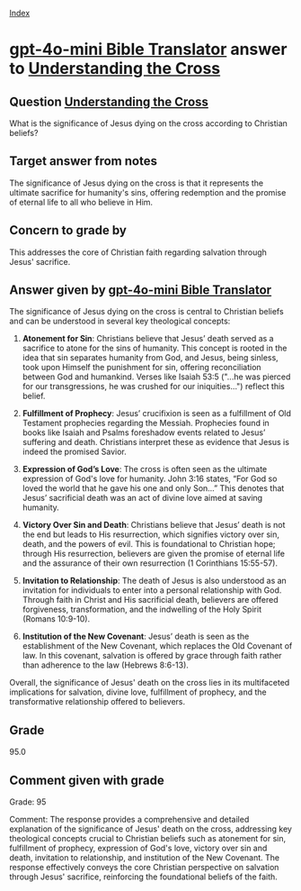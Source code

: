
[Index](../../index.md)
# [gpt-4o-mini Bible Translator](../../answering_models/gpt-4o-mini_Bible_Translator.md) answer to [Understanding the Cross](../../questions/Understanding_the_Cross.md)

## Question [Understanding the Cross](../../questions/Understanding_the_Cross.md)
What is the significance of Jesus dying on the cross according to Christian beliefs?

## Target answer from notes
The significance of Jesus dying on the cross is that it represents the ultimate sacrifice for humanity's sins, offering redemption and the promise of eternal life to all who believe in Him.

## Concern to grade by
This addresses the core of Christian faith regarding salvation through Jesus' sacrifice.

## Answer given by [gpt-4o-mini Bible Translator](../../answering_models/gpt-4o-mini_Bible_Translator.md)
The significance of Jesus dying on the cross is central to Christian beliefs and can be understood in several key theological concepts:

1. **Atonement for Sin**: Christians believe that Jesus’ death served as a sacrifice to atone for the sins of humanity. This concept is rooted in the idea that sin separates humanity from God, and Jesus, being sinless, took upon Himself the punishment for sin, offering reconciliation between God and humankind. Verses like Isaiah 53:5 ("...he was pierced for our transgressions, he was crushed for our iniquities...") reflect this belief.

2. **Fulfillment of Prophecy**: Jesus’ crucifixion is seen as a fulfillment of Old Testament prophecies regarding the Messiah. Prophecies found in books like Isaiah and Psalms foreshadow events related to Jesus’ suffering and death. Christians interpret these as evidence that Jesus is indeed the promised Savior.

3. **Expression of God’s Love**: The cross is often seen as the ultimate expression of God's love for humanity. John 3:16 states, “For God so loved the world that he gave his one and only Son...” This denotes that Jesus’ sacrificial death was an act of divine love aimed at saving humanity.

4. **Victory Over Sin and Death**: Christians believe that Jesus’ death is not the end but leads to His resurrection, which signifies victory over sin, death, and the powers of evil. This is foundational to Christian hope; through His resurrection, believers are given the promise of eternal life and the assurance of their own resurrection (1 Corinthians 15:55-57).

5. **Invitation to Relationship**: The death of Jesus is also understood as an invitation for individuals to enter into a personal relationship with God. Through faith in Christ and His sacrificial death, believers are offered forgiveness, transformation, and the indwelling of the Holy Spirit (Romans 10:9-10).

6. **Institution of the New Covenant**: Jesus’ death is seen as the establishment of the New Covenant, which replaces the Old Covenant of law. In this covenant, salvation is offered by grace through faith rather than adherence to the law (Hebrews 8:6-13).

Overall, the significance of Jesus' death on the cross lies in its multifaceted implications for salvation, divine love, fulfillment of prophecy, and the transformative relationship offered to believers.

## Grade
95.0

## Comment given with grade
Grade: 95

Comment: The response provides a comprehensive and detailed explanation of the significance of Jesus' death on the cross, addressing key theological concepts crucial to Christian beliefs such as atonement for sin, fulfillment of prophecy, expression of God's love, victory over sin and death, invitation to relationship, and institution of the New Covenant. The response effectively conveys the core Christian perspective on salvation through Jesus' sacrifice, reinforcing the foundational beliefs of the faith.
